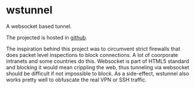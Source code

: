 # wstunnel

A websocket based tunnel.

The projected is hosted in [github](https://github.com/mhzed/wstunnel).  

The inspiration behind this project was to circumvent strict firewalls that does packet level inspections to block connections.  A lot of coorporate intranets and some countries do this.  Websocket is part of HTML5 standard and blocking it would mean crippling the web, thus tunneling via websocket should be difficult if not impossible to block.  As a side-effect, wstunnel also works pretty well to obfuscate the real VPN or SSH traffic.
